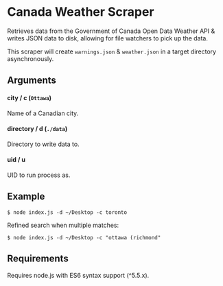 # Canada Weather Scraper
Retrieves data from the Government of Canada Open Data Weather API & writes JSON data to disk, allowing for file watchers to pick up the data.

This scraper will create `warnings.json` & `weather.json` in a target directory asynchronously.

## Arguments
#### city / c (`Ottawa`)
Name of a Canadian city.

#### directory / d (`./data`)
Directory to write data to.

#### uid / u
UID to run process as.

## Example
```console
$ node index.js -d ~/Desktop -c toronto
```

Refined search when multiple matches:
```console
$ node index.js -d ~/Desktop -c "ottawa (richmond"
```

## Requirements
Requires node.js with ES6 syntax support (^5.5.x).
